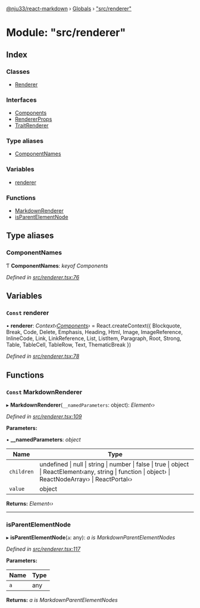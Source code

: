 [@nju33/react-markdown](../README.md) › [Globals](../globals.md) › ["src/renderer"](_src_renderer_.md)

# Module: "src/renderer"

## Index

### Classes

* [Renderer](../classes/_src_renderer_.renderer.md)

### Interfaces

* [Components](../interfaces/_src_renderer_.components.md)
* [RendererProps](../interfaces/_src_renderer_.rendererprops.md)
* [TraitRenderer](../interfaces/_src_renderer_.traitrenderer.md)

### Type aliases

* [ComponentNames](_src_renderer_.md#componentnames)

### Variables

* [renderer](_src_renderer_.md#const-renderer)

### Functions

* [MarkdownRenderer](_src_renderer_.md#const-markdownrenderer)
* [isParentElementNode](_src_renderer_.md#isparentelementnode)

## Type aliases

###  ComponentNames

Ƭ **ComponentNames**: *keyof Components*

*Defined in [src/renderer.tsx:76](https://github.com/nju33/react-markdown/blob/7fe748e/src/renderer.tsx#L76)*

## Variables

### `Const` renderer

• **renderer**: *Context‹[Components](../interfaces/_src_renderer_.components.md)›* = React.createContext<Components>({
  Blockquote,
  Break,
  Code,
  Delete,
  Emphasis,
  Heading,
  Html,
  Image,
  ImageReference,
  InlineCode,
  Link,
  LinkReference,
  List,
  ListItem,
  Paragraph,
  Root,
  Strong,
  Table,
  TableCell,
  TableRow,
  Text,
  ThematicBreak
})

*Defined in [src/renderer.tsx:78](https://github.com/nju33/react-markdown/blob/7fe748e/src/renderer.tsx#L78)*

## Functions

### `Const` MarkdownRenderer

▸ **MarkdownRenderer**(`__namedParameters`: object): *Element‹›*

*Defined in [src/renderer.tsx:109](https://github.com/nju33/react-markdown/blob/7fe748e/src/renderer.tsx#L109)*

**Parameters:**

▪ **__namedParameters**: *object*

Name | Type |
------ | ------ |
`children` | undefined &#124; null &#124; string &#124; number &#124; false &#124; true &#124; object &#124; ReactElement‹any, string &#124; function &#124; object› &#124; ReactNodeArray‹› &#124; ReactPortal‹› |
`value` | object |

**Returns:** *Element‹›*

___

###  isParentElementNode

▸ **isParentElementNode**(`a`: any): *a is MarkdownParentElementNodes<MarkdownElementNodes>*

*Defined in [src/renderer.tsx:117](https://github.com/nju33/react-markdown/blob/7fe748e/src/renderer.tsx#L117)*

**Parameters:**

Name | Type |
------ | ------ |
`a` | any |

**Returns:** *a is MarkdownParentElementNodes<MarkdownElementNodes>*
